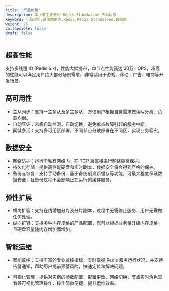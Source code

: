 ```yaml
---
title: "产品优势"
description: 本小节主要介绍 Redis Standalone 产品优势
keyword: 产品优势,键值数据库,Redis,Redis Standalone,数据库
weight: 25
collapsible: false
draft: false
---
```


## 超高性能

支持多线程 IO (Redis 6.x)，性能大幅提升，单节点性能高达 30万+ QPS，超高的性能可以满足用户绝大部分场景需求，非常适用于游戏、移动、广告、电商等开发场景。

## 高可用性

- 主从同步：支持一主多从及多主多从，方便用户根据自身需求做读写分离、负载均衡。
- 自动容灾：宕机自动监测，自动切换，避免单点故障引起的服务中断。
- 同城多活：支持多可用区部署，不同节点分散部署在不同区，实现业务容灾。

## 数据安全

- 网络防护：运行于私有网络内，在 TCP 层直接进行网络隔离保护。
- 持久化存储：提供高性能硬盘和实时副本，数据安全将会得到严格的保护。
- 备份与恢复：支持手动备份、基于备份创建新缓存等功能，可最大程度保证数据安全，且备份过程不会影响正在运行的缓存服务。

## 弹性扩展

- 横向扩容：支持在线增加分片及分片副本，过程中无需停止服务，用户无需做任何处理。
- 纵向扩容：支持多种内存规格的产品配置，您可以根据业务量升级内存规格，且硬盘容量随内存增加而增加。

## 智能运维

- 智能监控：支持丰富的专业监控指标，实时掌握 Redis 服务运行状况，并支持告警通知，帮助用户提前预警风险，快速定位和解决问题。

- 可视化管理：提供对实例的参数配置、配置更改、网络切换、节点实时角色查看等可视化管理操作，操作简单便捷，提升运维效率。
